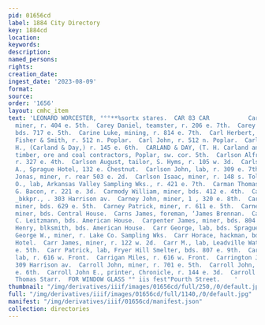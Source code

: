 ```yaml
---
pid: 01656cd
label: 1884 City Directory
key: 1884cd
location: 
keywords: 
description: 
named_persons: 
rights: 
creation_date: 
ingest_date: '2023-08-09'
format: 
source: 
order: '1656'
layout: cmhc_item
text: 'LEONARD WORCESTER, °°°**%sortx stares.  CAR 83 CAR           Carbrey Patrick,
  miner, r. 404 e. 5th.  Carey Daniel, teamster, r. 206 e. 7th.  Carey Patrick, miner,
  bds. 717 e. 5th.  Carine Luke, mining, r. 814 e. 7th.  Carl Herbert, clk, Daniels,
  Fisher & Smith, r. 512 n. Poplar.  Carl John, r. 512 n. Poplar.  Carland Thomas
  H., (Carland & Day,) r. 145 e. 6th.  CARLAND & DAY, (T. H. Carland and W. R. Day,)
  timber, ore and coal contractors, Poplar, sw. cor. 5th.  Carlson Alfred, mining,
  r. 327 e. 4th.  Carlson August, tailor, S. Hyms, r. 105 w. 3d.  Carlson Charles
  A., Sprague Hotel, 132 e. Chestnut.  Carlson John, lab, r. 309 e. 7th.  Carlson
  Jonas, miner, r. rear 503 e. 2d.  Carlson Isaac, miner, r. 148 s. Toledo av.  Carlson
  O., lab, Arkansas Valley Sampling Wks., r. 421 e. 7th.  Carman Thomas G., clk, W.
  G. Bacon, r. 221 e. 3d.  Carmody William, miner, bds. 412 e. 4th.  Carnahan C. T.,
  _bkkpr., . 303 Harrison av.  Carney John, miner, 1 , 320 e. 8th.  Carney Patrick,
  miner, bds. 629 e. 5th.  Carney Patrick, miner, r. 611 e. 5th.  Carney William,
  miner, bds. Central House.  Carns James, foreman, ‘James Brennan.  Carp Henry, blksmith,
  C. Leitzmann, bds. American House.  Carpenter James, miner, bds. 804 e. 6th.  Carpin
  Henry, blksmith, bds. American House.  Carr George, lab, bds. Sprague Hotel.  Carr
  George W., miner, r. Lake Co. Sampling Wks.  Carr Horace, hackman, bds. Fifth Avenue
  Hotel.  Carr James, miner, r. 122 w. 2d.  Carr M., lab, Leadville Water Co., 121
  e. 5th.  Carr Patrick, lab, Fryer Hill Smelter, bds. 807 e. 9th.  Carrigan John,
  lab, r. 616 w. Front.  Carrigan Miles, r. 616 w. Front.  Carrington John S., physician,
  309 Harrison av.  Carroll John, miner, r. 701 e. 5th.  Carroll John, miner, r. 807
  e. 6th.  Carroll John E., printer, Chronicle, r. 144 e. 3d.  Carroll Joseph, miner,
  Thomas Starr.  FOR WINDOW GLASS °° iis fest"Pourth Street.    '
thumbnail: "/img/derivatives/iiif/images/01656cd/full/250,/0/default.jpg"
full: "/img/derivatives/iiif/images/01656cd/full/1140,/0/default.jpg"
manifest: "/img/derivatives/iiif/01656cd/manifest.json"
collection: directories
---
```


